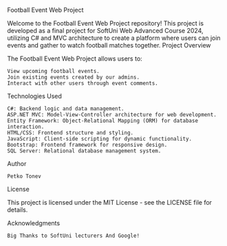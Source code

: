 Football Event Web Project

Welcome to the Football Event Web Project repository! This project is developed as a final project for SoftUni Web Advanced Course 2024, utilizing C# and MVC architecture to create a platform where users can join events and gather to watch football matches together.
Project Overview

The Football Event Web Project allows users to:

    View upcoming football events.
    Join existing events created by our admins.
    Interact with other users through event comments.

Technologies Used

    C#: Backend logic and data management.
    ASP.NET MVC: Model-View-Controller architecture for web development.
    Entity Framework: Object-Relational Mapping (ORM) for database interaction.
    HTML/CSS: Frontend structure and styling.
    JavaScript: Client-side scripting for dynamic functionality.
    Bootstrap: Frontend framework for responsive design.
    SQL Server: Relational database management system.

Author

    Petko Tonev

License

This project is licensed under the MIT License - see the LICENSE file for details.

Acknowledgments

    Big Thanks to SoftUni lecturers And Google!
